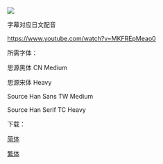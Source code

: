 ![](key_visual.jpg)

字幕对应日文配音

https://www.youtube.com/watch?v=MKFREpMeao0

所需字体：

思源黑体 CN Medium

思源宋体 Heavy

Source Han Sans TW Medium

Source Han Serif TC Heavy

下载：

[简体](https://github.com/tastysugar/SweetSub-source/raw/master/Blade%20Runner%20Black%20Out%202022/%5BSweetSub%5D%20Blade%20Runner%20Black%20Out%202022%20%5BWebRip%201920x1080%20HEVC-yuv420p10%20AACx2%20ASS%5D.chs.ass)

[繁体](https://raw.githubusercontent.com/tastysugar/SweetSub-source/master/Blade%20Runner%20Black%20Out%202022/%5BSweetSub%5D%20Blade%20Runner%20Black%20Out%202022%20%5BWebRip%201920x1080%20HEVC-yuv420p10%20AACx2%20ASS%5D.cht.ass)